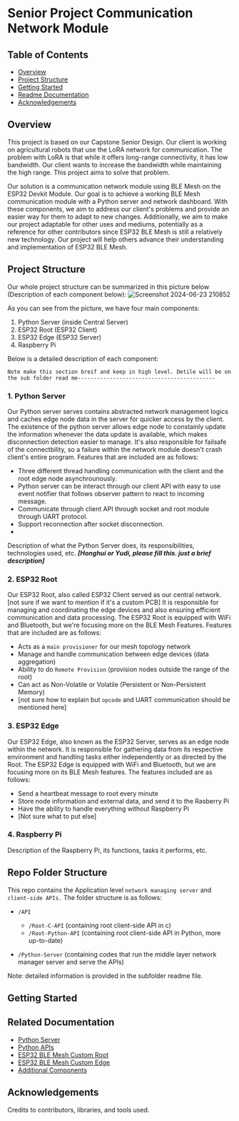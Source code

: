 # Senior Project Communication Network Module

## Table of Contents
- [Overview](#overview)
- [Project Structure](#project-structure)
- [Getting Started](#getting-started)
- [Readme Documentation](#readme-documentation)
- [Acknowledgements](#acknowledgements)

## Overview
This project is based on our Capstone Senior Design. Our client is working on agricultural robots that use the LoRA network for communication. The problem with LoRA is that while it offers long-range connectivity, it has low bandwidth. Our client wants to increase the bandwidth while maintaining the high range. This project aims to solve that problem.

Our solution is a communication network module using BLE Mesh on the ESP32 Devkit Module. Our goal is to achieve a working BLE Mesh communication module with a Python server and network dashboard. With these components, we aim to address our client's problems and provide an easier way for them to adapt to new changes. Additionally, we aim to make our project adaptable for other uses and mediums, potentially as a reference for other contributors since ESP32 BLE Mesh is still a relatively new technology. Our project will help others advance their understanding and implementation of ESP32 BLE Mesh.

## Project Structure
Our whole project structure can be summarized in this picture below (Description of each component below):
![Screenshot 2024-06-23 210852](https://github.com/codecultivatorscrew/Multi-agent-Communication-Network/assets/54468493/ef895f72-a9a2-44a4-9a32-3ceffc56a1ea)

As you can see from the picture, we have four main components:

 1. Python Server (inside Central Server)
 2. ESP32 Root (ESP32 Client)
 3. ESP32 Edge (ESP32 Server)
 4. Raspberry Pi

Below is a detailed description of each component:

`Note make this section breif and keep in high level. Detile will be on the sub folder read me-------------------------------------------`

### 1. Python Server
Our Python server serves contains abstracted network management logics and caches edge node data in the server for quicker access by the client. The existence of the python server allows edge node to constainly update the information whenever the data update is available, which makes disconnection detection easier to manage. It's also responsible for failsafe of the connectbility, so a failure within the network module doesn't crash client's entire program. Features that are included are as follows:
- Three different thread handling communication with the client and the root edge node asynchrounously.
- Python server can be interact through our client API with easy to use event notifier that follows observer pattern to react to incoming message.
- Communicate through client API through socket and root module through UART protocol.
- Support reconnection after socket disconnection.
- 
Description of what the Python Server does, its responsibilities, technologies used, etc. ***[Honghui or Yudi, please fill this. just a brief description]***

### 2. ESP32 Root
Our ESP32 Root, also called ESP32 Client served as our central network. [not sure if we want to mention if it's a custom PCB] It is responsible for managing and coordinating the edge devices and also ensuring efficient communication and data processing. The ESP32 Root is equipped with WiFi and Bluetooth, but we're focusing more on the BLE Mesh Features. Features that are included are as follows:
- Acts as a `main provisioner` for our mesh topology network
- Manage and handle communication between edge devices (data aggregation)
- Ability to do `Remote Provision` (provision nodes outside the range of the root)
- Can act as Non-Volatile or Volatile (Persistent or Non-Persistent Memory)
- [not sure how to explain but `opcode` and UART communication should be mentioned here]

### 3. ESP32 Edge
Our ESP32 Edge, also known as the ESP32 Server, serves as an edge node within the network. It is responsible for gathering data from its respective environment and handling tasks either independently or as directed by the Root. The ESP32 Edge is equipped with WiFi and Bluetooth, but we are focusing more on its BLE Mesh features. The features included are as follows:
- Send a heartbeat message to root every minute
- Store node information and external data, and send it to the Rasberry Pi
- Have the ability to handle everything without Raspberry Pi
- [Not sure what to put else]

### 4. Raspberry Pi
Description of the Raspberry Pi, its functions, tasks it performs, etc.

## Repo Folder Structure
This repo contains the Application level `network managing server` and `client-side APIs.` The folder structure is as follows:

- `/API`
  - `/Root-C-API` (containing root client-side API in c)
  - `/Root-Python-API` (containing root client-side API in Python, more up-to-date)

- `/Python-Server` (containing codes that run the middle layer network manager server and serve the APIs)

Note: detailed information is provided in the subfolder readme file.

## Getting Started

## Related Documentation
- [Python Server](https://github.com/codecultivatorscrew/Multi-agent-Communication-Network/blob/main/Python-Server)
- [Python APIs](https://github.com/codecultivatorscrew/Multi-agent-Communication-Network/blob/main/API/Root-Python-API)
- [ESP32 BLE Mesh Custom Root](https://github.com/codecultivatorscrew/esp_custom_root)
- [ESP32 BLE Mesh Custom Edge](https://github.com/codecultivatorscrew/esp_custom_edge)
- [Additional Components](./docs/additional-components.md)

## Acknowledgements
Credits to contributors, libraries, and tools used.

